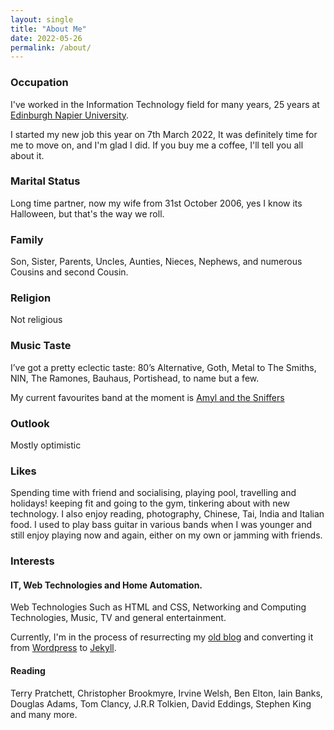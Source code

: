 ```yaml
---
layout: single
title: "About Me"
date: 2022-05-26
permalink: /about/
---
```


### Occupation
I've worked in the Information Technology field for many years, 25 years at [Edinburgh Napier University](https://www.napier.ac.uk).

I started my new job this year on 7th March 2022, It was definitely time for me to move on, and I'm glad I did. If you buy me a coffee, I'll tell you all about it.
### Marital Status
Long time partner, now my wife from 31st October 2006, yes I know its Halloween, but that's the way we roll.
### Family
Son,  Sister, Parents, Uncles, Aunties, Nieces, Nephews, and numerous Cousins and second Cousin.
### Religion
Not religious
### Music Taste
I’ve got a pretty eclectic taste: 80’s Alternative, Goth, Metal to The Smiths, NIN, The Ramones, Bauhaus, Portishead, to name but a few.

My current favourites band at the moment is [Amyl and the Sniffers](https://www.amylandthesniffers.com/)
### Outlook
Mostly optimistic
### Likes
Spending time with friend and socialising, playing pool, travelling and holidays! keeping fit and going to the gym, tinkering about with new technology. I also enjoy reading, photography, Chinese, Tai, India and Italian food. I used to play bass guitar in various bands when I was younger and still enjoy playing now and again, either on my own or jamming with friends.
### Interests

#### IT, Web Technologies and Home Automation.
Web Technologies Such as HTML and CSS, Networking and Computing Technologies, Music, TV and general entertainment.

Currently, I'm in the process of resurrecting my [old blog](https://web.archive.org/web/20180516212904/http://www.dickson.me.uk/) and converting it from [Wordpress](https://wordpress.org/) to  [Jekyll](https://wordpress.org/).
#### Reading
Terry Pratchett, Christopher Brookmyre, Irvine Welsh, Ben Elton, Iain Banks, Douglas Adams, Tom Clancy, J.R.R Tolkien, David Eddings, Stephen King and many more.
